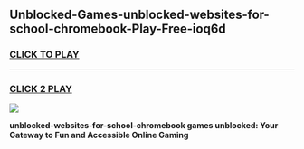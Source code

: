 
## Unblocked-Games-unblocked-websites-for-school-chromebook-Play-Free-ioq6d
<h3>
<a href="https://premium76.site?title=unblocked-websites-for-school-chromebook&ref=19M">CLICK TO PLAY</a></h3>
<hr>

<h3>
<a href="https://premium76.site?title=unblocked-websites-for-school-chromebook&ref=19M">CLICK 2 PLAY</a>
  
</h3>

<a href="https://premium76.site?title=unblocked-websites-for-school-chromebook&ref=19M"><img src="https://clearcache.store/games.png"></a>


**unblocked-websites-for-school-chromebook games unblocked: Your Gateway to Fun and Accessible Online Gaming**
